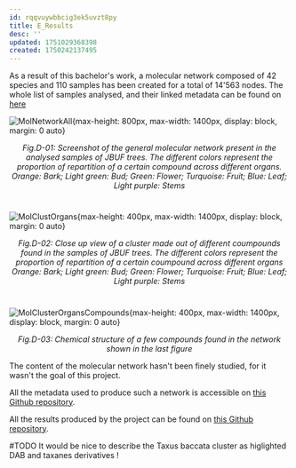 ```yaml
---
id: rqqvuywbbcig3ek5uvzt8py
title: E_Results
desc: ''
updated: 1751029368398
created: 1750242137495
---
```

As a result of this bachelor's work, a molecular network composed of 42 species and 110 samples has been created for a total of 14'563 nodes. The whole list of samples analysed, and their linked metadata can be found on [here](https://github.com/digital-botanical-gardens-initiative/jbuf-trees/blob/main/docs/mapp_project_00067/mapp_batch_00174/metadata/original/mapp_batch_00174_metadata.tsv)

![MolNetworkAll](assets/images_srérat/MolecularNetwork_All.PNG){max-height: 800px, max-width: 1400px, display: block, margin: 0 auto}
   _<center>Fig.D-01: Screenshot of the general molecular network present in the analysed samples of JBUF trees. The different colors represent the proportion of repartition of a certain compound across different organs._
   _Orange: Bark; Light green: Bud; Green: Flower; Turquoise: Fruit; Blue: Leaf; Light purple: Stems</center>_
#
![MolClustOrgans](assets/images_srérat/Molecular_Cluster_Organs.PNG){max-height: 400px, max-width: 1400px, display: block, margin: 0 auto}
_<center>Fig.D-02: Close up view of a cluster made out of different coumpounds found in the samples of JBUF trees. The different colors represent the proportion of repartition of a certain coumpound across different organs_
_Orange: Bark; Light green: Bud; Green: Flower; Turquoise: Fruit; Blue: Leaf; Light purple: Stems</center>_
#

![MolClusterOrgansCompounds](assets/images_srérat/Molecular_Cluster_Organs_Compounds.PNG){max-height: 400px, max-width: 1400px, display: block, margin: 0 auto}
_<center>Fig.D-03: Chemical structure of a few compounds found in the network shown in the last figure</center>_



The content of the molecular network hasn't been finely studied, for it wasn't the goal of this project.

All the metadata used to produce such a network is accessible on [this Github repository](https://github.com/digital-botanical-gardens-initiative/jbuf-trees/tree/main/docs/mapp_project_00067/mapp_batch_00174/metadata).


All the results produced by the project can be found on [this Github repository](https://github.com/digital-botanical-gardens-initiative/jbuf-trees/tree/main/docs/mapp_project_00067/mapp_batch_00174/results).


#TODO It would be nice to describe the Taxus baccata cluster as higlighted DAB and taxanes derivatives !